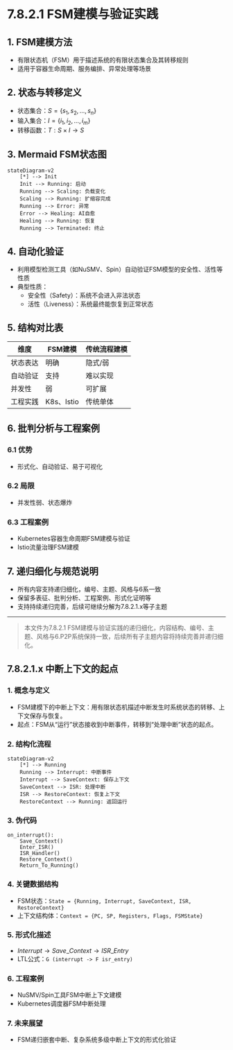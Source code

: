 # 7.8.2.1 FSM建模与验证实践

## 1. FSM建模方法

- 有限状态机（FSM）用于描述系统的有限状态集合及其转移规则
- 适用于容器生命周期、服务编排、异常处理等场景

## 2. 状态与转移定义

- 状态集合：$S = \{s_1, s_2, ..., s_n\}$
- 输入集合：$I = \{i_1, i_2, ..., i_m\}$
- 转移函数：$T: S \times I \rightarrow S$

## 3. Mermaid FSM状态图

```mermaid
stateDiagram-v2
    [*] --> Init
    Init --> Running: 启动
    Running --> Scaling: 负载变化
    Scaling --> Running: 扩缩容完成
    Running --> Error: 异常
    Error --> Healing: AI自愈
    Healing --> Running: 恢复
    Running --> Terminated: 终止
```

## 4. 自动化验证

- 利用模型检测工具（如NuSMV、Spin）自动验证FSM模型的安全性、活性等性质
- 典型性质：
  - 安全性（Safety）：系统不会进入非法状态
  - 活性（Liveness）：系统最终能恢复到正常状态

## 5. 结构对比表

| 维度 | FSM建模 | 传统流程建模 |
|------|---------|--------------|
| 状态表达 | 明确 | 隐式/弱 |
| 自动验证 | 支持 | 难以实现 |
| 并发性 | 弱 | 可扩展 |
| 工程实践 | K8s、Istio | 传统单体 |

## 6. 批判分析与工程案例

### 6.1 优势

- 形式化、自动验证、易于可视化

### 6.2 局限

- 并发性弱、状态爆炸

### 6.3 工程案例

- Kubernetes容器生命周期FSM建模与验证
- Istio流量治理FSM建模

## 7. 递归细化与规范说明

- 所有内容支持递归细化，编号、主题、风格与6系一致
- 保留多表征、批判分析、工程案例、形式化证明等
- 支持持续递归完善，后续可继续分解为7.8.2.1.x等子主题

---
> 本文件为7.8.2.1 FSM建模与验证实践的递归细化，内容结构、编号、主题、风格与6.P2P系统保持一致，后续所有子主题内容将持续完善并递归细化。

## 7.8.2.1.x 中断上下文的起点

### 1. 概念与定义

- FSM建模下的中断上下文：用有限状态机描述中断发生时系统状态的转移、上下文保存与恢复。
- 起点：FSM从“运行”状态接收到中断事件，转移到“处理中断”状态的起点。

### 2. 结构化流程

```mermaid
stateDiagram-v2
    [*] --> Running
    Running --> Interrupt: 中断事件
    Interrupt --> SaveContext: 保存上下文
    SaveContext --> ISR: 处理中断
    ISR --> RestoreContext: 恢复上下文
    RestoreContext --> Running: 返回运行
```

### 3. 伪代码

```pseudo
on_interrupt():
    Save_Context()
    Enter_ISR()
    ISR_Handler()
    Restore_Context()
    Return_To_Running()
```

### 4. 关键数据结构

- FSM状态：`State = {Running, Interrupt, SaveContext, ISR, RestoreContext}`
- 上下文结构体：`Context = {PC, SP, Registers, Flags, FSMState}`

### 5. 形式化描述

- $Interrupt \rightarrow Save\_Context \rightarrow ISR\_Entry$
- LTL公式：`G (interrupt -> F isr_entry)`

### 6. 工程案例

- NuSMV/Spin工具FSM中断上下文建模
- Kubernetes调度器FSM中断处理

### 7. 未来展望

- FSM递归嵌套中断、复杂系统多级中断上下文的形式化验证
